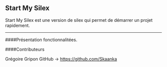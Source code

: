 ## Start My Silex

Start My Silex est une version de silex qui permet de démarrer un projet rapidement.

---

####Présentation fonctionnalitées.



####Contributeurs

Grégoire Gripon
	GitHub -> https://github.com/Skaanka
